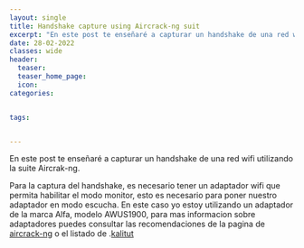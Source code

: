 ```yaml
---
layout: single
title: Handshake capture using Aircrack-ng suit 
excerpt: "En este post te enseñaré a capturar un handshake de una red wifi utilizando la suite Aircrak-ng."
date: 28-02-2022
classes: wide
header:
  teaser: 
  teaser_home_page:
  icon: 
categories:


tags:


---
```


En este post te enseñaré a capturar un handshake de una red wifi utilizando la suite Aircrak-ng.

Para la captura del handshake, es necesario tener un adaptador wifi que permita habilitar el modo monitor, esto es necesario para poner nuestro adaptador en modo escucha.
En este caso yo estoy utilizando un adaptador de la marca Alfa, modelo AWUS1900, para mas informacion sobre adaptadores puedes consultar las recomendaciones de la pagina de [aircrack-ng](https://www.aircrack-ng.org/doku.php?id=faq) o el listado de .[kalitut](https://kalitut.com/usb-wi-fi-adapters-supporting-monitor/)


